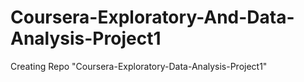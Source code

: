 # Coursera-Exploratory-And-Data-Analysis-Project1
Creating Repo "Coursera-Exploratory-Data-Analysis-Project1"
